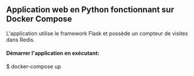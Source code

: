 ## Application web en Python fonctionnant sur Docker Compose
L'application utilise le framework Flask et possède un compteur de visites dans Redis.

#### Démarrer l'application en exécutant:
$ docker-compose up
